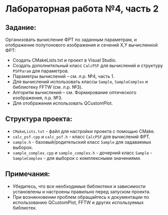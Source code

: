 # Лабораторная работа №4, часть 2

## Задание:

Организовать вычисление ФРТ по заданным параметрам, и отображение полутонового изображения и сечений X,Y вычисленной ФРТ:
- Создать CMakeLists.txt и проект в Visual Studio.
- Создать дополнительный класс `CalcPSF` для вычислений и структуру `PSFParam` для параметров.
- Параметры вычислений – см. л.р. №4, часть 1.
- Для вычислений использовать классы `Sample`, `SampleComplex` и библиотеку FFTW (см. л.р. №3).
- Алгоритм вычислений – см. Формирование оптического изображения, л.р. №3.
- Для отображения использовать QCustomPlot.


## Структура проекта:

- `CMakeLists.txt` - файл для настройки проекта с помощью CMake.
- `calc_psf.cpp` и `calc_psf.h` - класс `CalcPSF` для вычислений ФРТ.
- `sample.h` - базовый/родительский класс `Sample` для задаваемых выборок.
- `sample_complex.cpp` и `sample_complex.h` - дочерний класс `Sample` - `SampleComplex` - для выборок с комплексными значениями.


## Примечания:

- Убедитесь, что все необходимые библиотеки и зависимости установлены и настроены правильно перед запуском проекта.
- При возникновении проблем обращайтесь к документации по использованию QCustomPlot, FFTW и других используемых библиотек.
